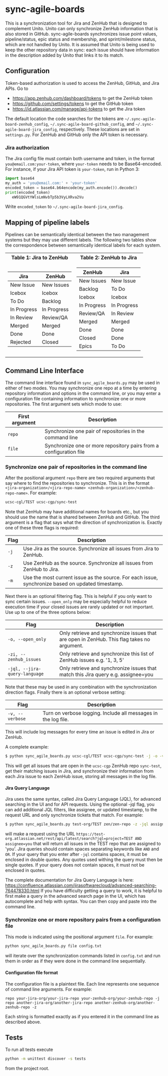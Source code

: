# sync-agile-boards
This is a synchronization tool for Jira and ZenHub that is designed to complement Unito.
Unito can only synchronize ZenHub information that is also stored in GitHub. sync-agile-boards
synchronizes issue point values, pipeline/status, epic status and membership, and sprint/milestone
status, which are not handled by Unito. It is assumed that Unito is being used to keep the other repository
data in sync: each issue should have information in the description added by Unito that links it to
its match.

## Configuration

Token-based authorization is used to access the ZenHub, GitHub, and Jira APIs. Go to
* https://app.zenhub.com/dashboard/tokens to get the ZenHub token
* https://github.com/settings/tokens to get the GitHub token
* https://id.atlassian.com/manage/api-tokens to get the Jira token

The default location the code searches for the tokens are `~/.sync-agile-board-zenhub_config`, `~/.sync-agile-board-github_config`,
 and `~/.sync-agile-board-jira_config`, respectively. These locations are set in `settings.py`.
For ZenHub and GitHub only the API token is necessary.

### Jira authorization
The Jira config file must contain both username and token, in the format `you@email.com:your-token`, where `your-token` 
needs to be Base64-encoded. For instance, if your Jira API token is `your-token`, run in Python 3:
```python
import base64
my_auth = 'you@email.com:' + 'your-token'
encoded_token = base64.b64encode(my_auth.encode()).decode()
print(encoded_token)
   eW91QGVtYWlsLmNvbTp5b3VyLXRva2Vu
``` 
Write `encoded_token` to `~/.sync-agile-board-jira_config`.

## Mapping of pipeline labels

Pipelines can be semantically identical between the two management systems but they may use different labels. 
The following two tables show the correspondence between semantically identical labels for each system.

<table>
<tr><th>Table 1: Jira to ZenHub </th><th>Table 2: ZenHub to Jira </th></tr>
<tr><td>

|Jira | ZenHub|
|-----|-------|
| New Issue | New Issues |
| Icebox | Icebox |
| To Do | Backlog |
| In Progress | In Progress |
| In Review | Review/QA |
| Merged | Merged |
| Done | Done |
| Rejected | Closed |

</td><td>

| ZenHub | Jira | 
|--------|------|
| New Issues | New Issue |
| Backlog | To Do |
| Icebox | Icebox |
| In Progress | In Progress |
| Review/QA | In Review |
| Merged | Merged |
| Done | Done |
| Closed | Done |
| Epics | To Do |

</td></tr> </table> 


## Command Line Interface
The command line interface found in `sync_agile_boards.py` may be used in either of two modes. You may synchronize one repo at a 
time by entering repository information and options in the command line, or you may enter a configuration file containing information
to synchronize one or more repositories. The first argument sets which mode to use:

| First argument | Description |
|----------------|-------------|
| `repo`         | Synchronize one pair of repositories in the command line |
| `file`         | Synchronize one or more repository pairs from a configuration file | 

### Synchronize one pair of repositories in the command line
After the positional argument `repo` there are two required arguments that say 
where to find the repositories to synchronize. This is in the format
`<jira-organization>/<jira-repo-name> <zenhub-organization>/<zenhub-repo-name>`. For example:

```bash
ucsc-cgl/TEST ucsc-cgp/sync-test
```
Note that ZenHub may have additional
names for boards etc., but you should use the name that is shared between ZenHub and GitHub. The third argument is a
flag that says what the direction of synchronization is. Exactly one of these three flags is required:

| Flag | Description |
| ---- | ----------- |
| `-j` | Use Jira as the source. Synchronize all issues from Jira to ZenHub.|
| `-z` | Use ZenHub as the source. Synchronize all issues from ZenHub to Jira.|
| `-m` | Use the most current issue as the source. For each issue, synchronize based on updated timestamp.|

Next there is an optional filtering flag. This is helpful if you only want to sync certain issues.
`--open_only` may be especially helpful to reduce execution time if your closed issues are rarely updated or not important.  
Use up to one of the three options below:

| Flag | Description |
| ---- | ----------- |
| `-o, --open_only` | Only retrieve and synchronize issues that are open in ZenHub. This flag takes no argument.|
| `-zi, --zenhub_issues` | Only retrieve and synchronize this list of ZenHub issues e.g. '1, 3, 5'|
| `-jql, --jira-query-language` | Only retrieve and synchronize issues that match this Jira query e.g. assignee=you|

Note that these may be used in any combination with the synchronization direction flags. Finally there is an optional
verbose setting:

| Flag | Description |
| ---- | ----------- |
| `-v, --verbose` | Turn on verbose logging. Include all messages in the log file. |

This will include log messages for every time an issue is edited in Jira or ZenHub.

A complete example:

```bash
$ python sync_agile_boards.py ucsc-cgl/TEST ucsc-cgp/sync-test -j -o -v
```
This will get all issues that are open in the `ucsc-cgp` ZenHub repo `sync-test`, get their matching issues in Jira,
and synchronize their information from each Jira issue to each ZenHub issue, storing all messages in the log file.

#### Jira Query Language
Jira uses the same syntax, called Jira Query Language (JQL), for advanced searching in the UI and for API requests. 
Using the optional
-jql flag, you can add additional JQL filters, like assignee, or updated timestamp, to the request URL and only synchronize 
tickets that match. For example:
```bash
$ python sync_agile_boards.py test-org/TEST zen/zen-repo -z -jql assignee=you
```
will make a request using the URL `https://test-org.atlassian.net/rest/api/latest/search?jql=project=TEST AND assignee=you`
that will return all issues in the TEST repo that are assigned to 'you'. Jira queries should contain spaces separating
keywords like `AND` and `OR`. If your query that you enter after `-jql` contains spaces, it must be enclosed in double quotes.
Any quotes used withing the query must then be single quotes. If your query does not contain spaces, it must not be enclosed in quotes.

The complete documentation for Jira Query Language is here: https://confluence.atlassian.com/jirasoftwarecloud/advanced-searching-764478330.html
If you have difficulty getting a query to work, it is helpful to first make a query in the advanced search page in the UI,
which has autocomplete and help with syntax. You can then copy and paste into the command line.


### Synchronize one or more repository pairs from a configuration file
This mode is indicated using the positional argument `file`. For example:

```bash
python sync_agile_boards.py file config.txt
```
will iterate over the synchronization commands listed in `config.txt` and run them in order as if they were done in the command 
line sequentially.

#### Configuration file format
The configuration file is a plaintext file. Each line represents one sequence of command line arguments. For example:

```text
repo your-jira-org/your-jira-repo your-zenhub-org/your-zenhub-repo -j
repo another-jira-org/another-jira-repo another-zenhub-org/another-zenhub-repo -z
```
Each string is formatted exactly as if you entered it in the command line as described above.

## Tests

To run all tests execute
```bash
python -m unittest discover -s tests
```
from the project root.


